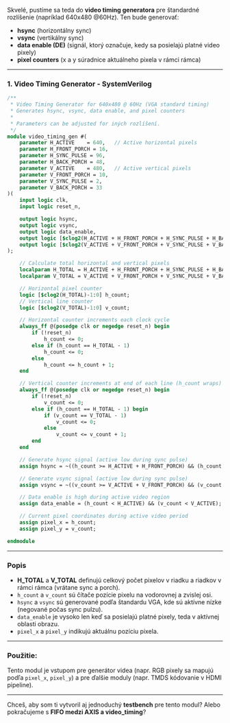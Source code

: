 Skvelé, pustíme sa teda do **video timing generatora** pre štandardné rozlíšenie (napríklad 640x480 @60Hz). Ten bude generovať:

* **hsync** (horizontálny sync)
* **vsync** (vertikálny sync)
* **data enable (DE)** (signál, ktorý označuje, kedy sa posielajú platné video pixely)
* **pixel counters** (x a y súradnice aktuálneho pixela v rámci rámca)

---

### 1. Video Timing Generator - SystemVerilog

```systemverilog
/**
 * Video Timing Generator for 640x480 @ 60Hz (VGA standard timing)
 * Generates hsync, vsync, data enable, and pixel counters
 *
 * Parameters can be adjusted for iných rozlíšení.
 */
module video_timing_gen #(
    parameter H_ACTIVE    = 640,   // Active horizontal pixels
    parameter H_FRONT_PORCH = 16,
    parameter H_SYNC_PULSE = 96,
    parameter H_BACK_PORCH = 48,
    parameter V_ACTIVE    = 480,   // Active vertical pixels
    parameter V_FRONT_PORCH = 10,
    parameter V_SYNC_PULSE = 2,
    parameter V_BACK_PORCH = 33
)(
    input logic clk,
    input logic reset_n,

    output logic hsync,
    output logic vsync,
    output logic data_enable,
    output logic [$clog2(H_ACTIVE + H_FRONT_PORCH + H_SYNC_PULSE + H_BACK_PORCH)-1:0] pixel_x,
    output logic [$clog2(V_ACTIVE + V_FRONT_PORCH + V_SYNC_PULSE + V_BACK_PORCH)-1:0] pixel_y
);

    // Calculate total horizontal and vertical pixels
    localparam H_TOTAL = H_ACTIVE + H_FRONT_PORCH + H_SYNC_PULSE + H_BACK_PORCH;
    localparam V_TOTAL = V_ACTIVE + V_FRONT_PORCH + V_SYNC_PULSE + V_BACK_PORCH;

    // Horizontal pixel counter
    logic [$clog2(H_TOTAL)-1:0] h_count;
    // Vertical line counter
    logic [$clog2(V_TOTAL)-1:0] v_count;

    // Horizontal counter increments each clock cycle
    always_ff @(posedge clk or negedge reset_n) begin
        if (!reset_n)
            h_count <= 0;
        else if (h_count == H_TOTAL - 1)
            h_count <= 0;
        else
            h_count <= h_count + 1;
    end

    // Vertical counter increments at end of each line (h_count wraps)
    always_ff @(posedge clk or negedge reset_n) begin
        if (!reset_n)
            v_count <= 0;
        else if (h_count == H_TOTAL - 1) begin
            if (v_count == V_TOTAL - 1)
                v_count <= 0;
            else
                v_count <= v_count + 1;
        end
    end

    // Generate hsync signal (active low during sync pulse)
    assign hsync = ~((h_count >= H_ACTIVE + H_FRONT_PORCH) && (h_count < H_ACTIVE + H_FRONT_PORCH + H_SYNC_PULSE));

    // Generate vsync signal (active low during sync pulse)
    assign vsync = ~((v_count >= V_ACTIVE + V_FRONT_PORCH) && (v_count < V_ACTIVE + V_FRONT_PORCH + V_SYNC_PULSE));

    // Data enable is high during active video region
    assign data_enable = (h_count < H_ACTIVE) && (v_count < V_ACTIVE);

    // Current pixel coordinates during active video period
    assign pixel_x = h_count;
    assign pixel_y = v_count;

endmodule
```

---

### Popis

* **H\_TOTAL** a **V\_TOTAL** definujú celkový počet pixelov v riadku a riadkov v rámci rámca (vrátane sync a porch).
* `h_count` a `v_count` sú čítače pozície pixelu na vodorovnej a zvislej osi.
* `hsync` a `vsync` sú generované podľa štandardu VGA, kde sú aktívne nízke (negované počas sync pulzu).
* `data_enable` je vysoko len keď sa posielajú platné pixely, teda v aktívnej oblasti obrazu.
* `pixel_x` a `pixel_y` indikujú aktuálnu pozíciu pixela.

---

### Použitie:

Tento modul je vstupom pre generátor videa (napr. RGB pixely sa mapujú podľa `pixel_x`, `pixel_y`) a pre ďalšie moduly (napr. TMDS kódovanie v HDMI pipeline).

---

Chceš, aby som ti vytvoril aj jednoduchý **testbench** pre tento modul? Alebo pokračujeme s **FIFO medzi AXIS a video\_timing**?
